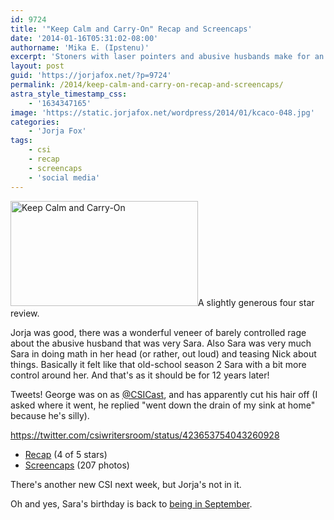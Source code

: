 ```yaml
---
id: 9724
title: '"Keep Calm and Carry-On" Recap and Screencaps'
date: '2014-01-16T05:31:02-08:00'
authorname: 'Mika E. (Ipstenu)'
excerpt: 'Stoners with laser pointers and abusive husbands make for an interesting episode of CSI.'
layout: post
guid: 'https://jorjafox.net/?p=9724'
permalink: /2014/keep-calm-and-carry-on-recap-and-screencaps/
astra_style_timestamp_css:
    - '1634347165'
image: 'https://static.jorjafox.net/wordpress/2014/01/kcaco-048.jpg'
categories:
    - 'Jorja Fox'
tags:
    - csi
    - recap
    - screencaps
    - 'social media'
---
```


<img class="alignright size-medium wp-image-9726" src="//jfo-static.net/wordpress/2014/01/kcaco-048.jpg" alt="Keep Calm and Carry-On" width="300" height="168" />A slightly generous four star review.

Jorja was good, there was a wonderful veneer of barely controlled rage about the abusive husband that was very Sara. Also Sara was very much Sara in doing math in her head (or rather, out loud) and teasing Nick about things. Basically it felt like that old-school season 2 Sara with a bit more control around her. And that's as it should be for 12 years later!

Tweets! George was on as <a href="http://twitter.com/csicast">@CSICast</a>, and has apparently cut his hair off (I asked where it went, he replied "went down the drain of my sink at home" because he's silly).

https://twitter.com/csiwritersroom/status/423653754043260928
<ul>
 	<li><a href="https://jorjafox.net/wiki/Keep_Calm_and_Carry-on">Recap</a> (4 of 5 stars)</li>
 	<li><a href="https://jorjafox.net/gallery/tv/csi/season14/12-keepcalm/">Screencaps</a> (207 photos)</li>
</ul>
There's another new CSI next week, but Jorja's not in it.

Oh and yes, Sara's birthday is back to <a href="https://jorjafox.net/gallery/tv/csi/season14/12-keepcalm/kcaco-074.jpg">being in September</a>.
